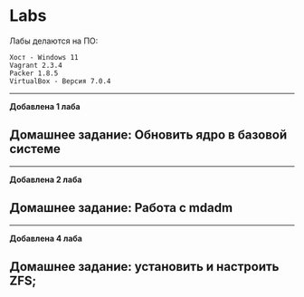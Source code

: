# **Labs**

Лабы делаются на ПО:
```
Хост - Windows 11
Vagrant 2.3.4
Packer 1.8.5
VirtualBox - Версия 7.0.4
```

---
**Добавлена 1 лаба**

Домашнее задание: Обновить ядро в базовой системе
---

---
**Добавлена 2 лаба**

Домашнее задание: Работа с mdadm
---



---
**Добавлена 4 лаба**

Домашнее задание: установить и настроить ZFS;
---